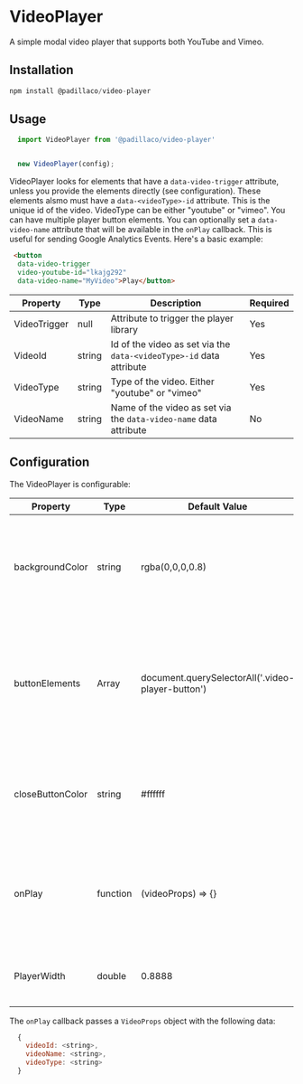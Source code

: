 # VideoPlayer

A simple modal video player that supports both YouTube and Vimeo.

## Installation

```javascript
npm install @padillaco/video-player
```

## Usage

```javascript
  import VideoPlayer from '@padillaco/video-player'


  new VideoPlayer(config);
```

VideoPlayer looks for elements that have a `data-video-trigger` attribute, unless you provide the elements directly (see configuration). These elements alsmo must have a `data-<videoType>-id` attribute.  This is the unique id of the video.  VideoType can be either "youtube" or "vimeo". You can have multiple player button elements.  You can optionally set a `data-video-name` attribute that will be available in the `onPlay` callback.  This is useful for sending Google Analytics Events.  Here's a basic example:

```html
 <button 
  data-video-trigger
  video-youtube-id="lkajg292" 
  data-video-name="MyVideo">Play</button>
```

| Property     | Type   | Description                                                         | Required |
| ------------ | ------ | ------------------------------------------------------------------- | -------- |
| VideoTrigger | null   | Attribute to trigger the player library                             | Yes      |
| VideoId      | string | Id of the video as set via the `data-<videoType>-id` data attribute | Yes      |
| VideoType    | string | Type of the video. Either "youtube" or "vimeo"                      | Yes      |
| VideoName    | string | Name of the video as set via the `data-video-name` data attribute   | No       |

## Configuration

The VideoPlayer is configurable:

| Property         | Type              | Default Value                                     | Description                                                                                                 |
| ---------------- | ----------------- | ------------------------------------------------- | ----------------------------------------------------------------------------------------------------------- |
| backgroundColor  | string            | rgba(0,0,0,0.8)                                   | The color of the modal overlay. Can be any value that is valid for background-color CSS property.           |
| buttonElements   | Array<DomElement> | document.querySelectorAll('.video-player-button') | An array of DOM elements that will trigger the video player. See player button markup for specific details. |
| closeButtonColor | string            | #ffffff                                           | The color of the modal close button. Can be any value that is valid for color CSS property.                 |
| onPlay           | function          | (videoProps) => {}                                | Callback function executed when a video starts to play.  See Below for videoProps object.                   |
| PlayerWidth      | double            | 0.8888                                            | width of the iFrame as a fraction of the screen width                                                       |


The `onPlay` callback passes a `VideoProps` object with the following data:

```javascript
  {
    videoId: <string>,
    videoName: <string>,
    videoType: <string>
  }
```